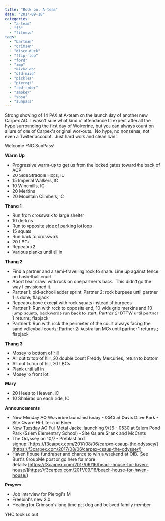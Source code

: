 ```yaml
---
title: "Rock on, A-team"
date: "2017-09-18"
categories: 
  - "a-team"
  - "f3"
  - "fitness"
tags: 
  - "bartman"
  - "crimson"
  - "disco-duck"
  - "flip-flop"
  - "ford"
  - "imp"
  - "michelob"
  - "old-maid"
  - "pickles"
  - "pierogi"
  - "red-ryder"
  - "smokey"
  - "sosa"
  - "sunpass"
---
```


Strong showing of 14 PAX at A-team on the launch day of another new Carpex AO.  I wasn't sure what kind of attendance to expect after all the hype surrounding the first day of Wolverine, but you can always count on allure of one of Carpex's original workouts.  No hype, no nonsense, not even a Twitter account.  Just hard work and clean livin'.

Welcome FNG SunPass!

**Warm Up**

- Progressive warm-up to get us from the locked gates toward the back of ACP
- 20 Side Straddle Hops, IC
- 15 Imperial Walkers, IC
- 10 Windmills, IC
- 20 Merkins
- 20 Mountain Climbers, IC

**Thang 1**

- Run from crosswalk to large shelter
- 10 derkins
- Run to opposite side of parking lot loop
- 15 squats
- Run back to crosswalk
- 20 LBCs
- Repeato x2
- Various planks until all in

**Thang 2**

- Find a partner and a semi-travelling rock to share. Line up against fence on basketball court
- Abort bear crawl with rock on one partner's back.  This didn't go the way I envisioned it.
- Partner 1: old-school ladder sprint; Partner 2: rock burpees until partner 1 is done; flapjack
- Repeato above except with rock squats instead of burpees
- Partner 1: Run with rock to opposite end, 10 wide grip merkins and 10 jump squats, backwards run back to start; Partner 2: BTTW until partner 1 returns; flapjack
- Partner 1: Run with rock the perimeter of the court always facing the sand volleyball courts; Partner 2: Australian MCs until partner 1 returns.; flapjack

**Thang 3**

- Mosey to bottom of hill
- All out to top of hill, 20 double count Freddy Mercuries, return to bottom
- All out to top of hill, 30 LBCs
- Plank until all in
- Mosey to front lot

**Mary**

- 20 Heels to Heaven, IC
- 10 Shakiras on each side, IC

**Announcements**

- New Monday AO Wolverine launched today - 0545 at Davis Drive Park - Site Qs are Hi-Liter and Biner
- New Tuesday AO Full Metal Jacket launching 9/26 - 0530 at Salem Pond Park (Salem Elementary School) - Site Qs are Shank and McCants
- The Odyssey on 10/7 - Preblast and signup: [https://f3carpex.com/2017/08/06/carpex-csaup-the-odyssey/](https://f3carpex.com/2017/08/06/carpex-csaup-the-odyssey/)
- Haven House fundraiser and chance to win a weekend at OIB.  See Burt's GroupMe post or go here for more details: [https://f3carpex.com/2017/09/16/beach-house-for-haven-house/](https://f3carpex.com/2017/09/16/beach-house-for-haven-house/)

**Prayers**

- Job interview for Pierogi's M
- Freebird's new 2.0
- Healing for Crimson's long time pet dog and beloved family member

YHC took us out
